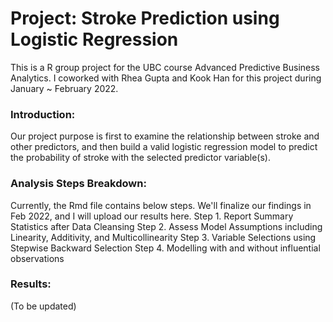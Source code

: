 # Project: Stroke Prediction using Logistic Regression

This is a R group project for the UBC course Advanced Predictive Business Analytics. I coworked with Rhea Gupta and Kook Han for this project during January ~ February 2022.

### Introduction:
Our project purpose is first to examine the relationship between stroke and other predictors, and then build a valid logistic regression model to predict the probability of stroke with the selected predictor variable(s).

### Analysis Steps Breakdown:
Currently, the Rmd file contains below steps. We'll finalize our findings in Feb 2022, and I will upload our results here.
Step 1. Report Summary Statistics after Data Cleansing
Step 2. Assess Model Assumptions including Linearity, Additivity, and Multicollinearity
Step 3. Variable Selections using Stepwise Backward Selection
Step 4. Modelling with and without influential observations

### Results:
(To be updated)